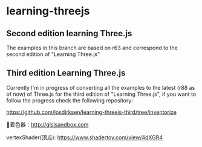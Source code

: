 learning-threejs
================

## Second edition learning Three.js

The examples in this branch are based on r63 and correspond to the second edition of "Learning Three.js"

## Third edition Learning Three.js

Currently I'm in progress of converting all the examples to the latest (r88 as of now) of Three.js for the
 third edition of "Learning Three.js", if you want to follow the progress check the following repository:

https://github.com/josdirksen/learning-threejs-third/tree/inventorize



着色器：http://glslsandbox.com

vertexShader(顶点): https://www.shadertoy.com/view/4dXGR4